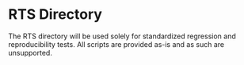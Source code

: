 # RTS Directory

The RTS directory will be used solely for standardized regression and reproducibility tests.  All scripts are provided as-is and as such are unsupported.
